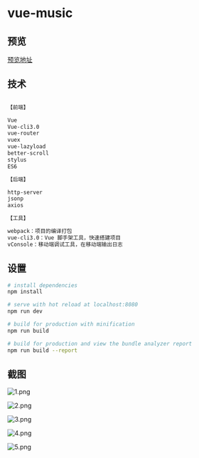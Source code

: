 

# vue-music

## 预览
[预览地址](http://134.175.230.139:8080)

## 技术

``` bash

【前端】

Vue
Vue-cli3.0
vue-router
vuex
vue-lazyload
better-scroll
stylus
ES6

【后端】

http-server
jsonp
axios

【工具】

webpack：项目的编译打包
vue-cli3.0：Vue 脚手架工具，快速搭建项目
vConsole：移动端调试工具，在移动端输出日志

```

## 设置

``` bash
# install dependencies
npm install

# serve with hot reload at localhost:8080
npm run dev

# build for production with minification
npm run build

# build for production and view the bundle analyzer report
npm run build --report
```

## 截图

![1.png](https://upload-images.jianshu.io/upload_images/7084049-45efa102c3db07c8.png?imageMogr2/auto-orient/strip%7CimageView2/2/w/1240)

![2.png](https://upload-images.jianshu.io/upload_images/7084049-a0de73ddc4996c18.png?imageMogr2/auto-orient/strip%7CimageView2/2/w/1240)

![3.png](https://upload-images.jianshu.io/upload_images/7084049-1b6c1f09077e4060.png?imageMogr2/auto-orient/strip%7CimageView2/2/w/1240)

![4.png](https://upload-images.jianshu.io/upload_images/7084049-971db319b1768d6e.png?imageMogr2/auto-orient/strip%7CimageView2/2/w/1240)

![5.png](https://upload-images.jianshu.io/upload_images/7084049-f86043117583e548.png?imageMogr2/auto-orient/strip%7CimageView2/2/w/1240)
